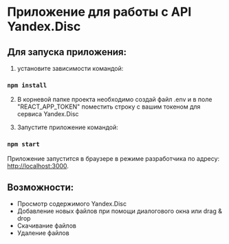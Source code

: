 # Приложение для работы с API Yandex.Disc

## Для запуска приложения:

1) установите зависимости командой:

### `npm install`

2) В корневой папке проекта необходимо создай файл .env и в поле "REACT_APP_TOKEN" поместить строку с вашим токеном для сервиса Yandex.Disc

3) Запустите приложение командой:

### `npm start`

Приложение запустится в браузере в режиме разработчика по адресу:
[http://localhost:3000](http://localhost:3000).

## Возможности:

- Просмотр содержимого Yandex.Disc
- Добавление новых файлов при помощи диалогового окна или drag & drop
- Скачивание файлов
- Удаление файлов
